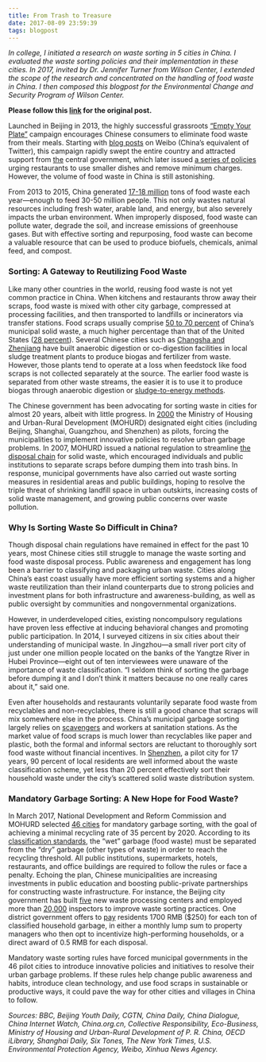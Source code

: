 ```yaml
---
title: From Trash to Treasure
date: 2017-08-09 23:59:39
tags: blogpost
---
```


_In college, I initiated a research on waste sorting in 5 cities in China. I evaluated the waste sorting policies and their implementation in these cities. In 2017, invited by Dr. Jennifer Turner from Wilson Center, I extended the scope of the research and concentrated on the handling of food waste in China. I then composed this blogpost for the Environmental Change and Security Program of Wilson Center._

**Please follow this [link](https://www.newsecuritybeat.org/2017/08/trash-treasure-effective-sorting-helps-china-utilize-food-waste/) for the original post.**

Launched in Beijing in 2013, the highly successful grassroots [“Empty Your Plate”](http://www.bbc.com/news/world-asia-china-21711928) campaign encourages Chinese consumers to eliminate food waste from their meals. Starting with [blog posts](http://focus.weibo.com/pub/i/zt/weibozhanshi) on Weibo (China’s equivalent of Twitter), this campaign rapidly swept the entire country and attracted support from [the](http://www.nytimes.com/2013/03/28/world/asia/xi-jinping-imposes-austerity-measures-on-chinas-elite.html) central government, which later issued [a series of policies](https://www.chinainternetwatch.com/9769/forbid-catering-operators-to-set-minimum-consumption/) urging restaurants to use smaller dishes and remove minimum charges. However, the volume of food waste in China is still astonishing.

From 2013 to 2015, China generated [17-18 million](http://www.china.org.cn/china/2016-12/09/content_39882640.htm) tons of food waste each year—enough to feed 30-50 million people. This not only wastes natural resources including fresh water, arable land, and energy, but also severely impacts the urban environment. When improperly disposed, food waste can pollute water, degrade the soil, and increase emissions of greenhouse gases. But with effective sorting and repurposing, food waste can become a valuable resource that can be used to produce biofuels, chemicals, animal feed, and compost.

### Sorting: A Gateway to Reutilizing Food Waste

Like many other countries in the world, reusing food waste is not yet common practice in China. When kitchens and restaurants throw away their scraps, food waste is mixed with other city garbage, compressed at processing facilities, and then transported to landfills or incinerators via transfer stations. Food scraps usually comprise [50 to 70 percent](http://www.oecd-ilibrary.org/agriculture-and-food/food-losses-and-food-waste-in-china_5jz5sq5173lq-en;jsessionid=4pcrr65cmof5l.x-oecd-live-02) of China’s municipal solid waste, a much higher percentage than that of the United States ([28 percent](https://archive.epa.gov/epawaste/nonhaz/municipal/web/html/)). Several Chinese cities such as [Changsha and Zhenjiang](http://www.eco-business.com/news/one-companys-mission-to-turn-chinas-waste-into-energy/) have built anaerobic digestion or co-digestion facilities in local sludge treatment plants to produce biogas and fertilizer from waste. However, those plants tend to operate at a loss when feedstock like food scraps is not collected separately at the source. The earlier food waste is separated from other waste streams, the easier it is to use it to produce biogas through anaerobic digestion or [sludge-to-energy methods](https://www.newsecuritybeat.org/2016/05/innovative-sludge-to-energy-plant-breakthrough-china/).

The Chinese government has been advocating for sorting waste in cities for almost 20 years, albeit with little progress. In [2000](https://www.chinadialogue.net/article/show/single/en/9812-China-is-sorting-its-household-waste-problem) the Ministry of Housing and Urban-Rural Development (MOHURD) designated eight cities (including Beijing, Shanghai, Guangzhou, and Shenzhen) as pilots, forcing the municipalities to implement innovative policies to resolve urban garbage problems. In 2007, MOHURD issued a national regulation to streamline [the disposal chain](http://www.mohurd.gov.cn/fgjs/jsbgz/200706/t20070604_159100.html) for solid waste, which encouraged individuals and public institutions to separate scraps before dumping them into trash bins. In response, municipal governments have also carried out waste sorting measures in residential areas and public buildings, hoping to resolve the triple threat of shrinking landfill space in urban outskirts, increasing costs of solid waste management, and growing public concerns over waste pollution.

### Why Is Sorting Waste So Difficult in China?

Though disposal chain regulations have remained in effect for the past 10 years, most Chinese cities still struggle to manage the waste sorting and food waste disposal process. Public awareness and engagement has long been a barrier to classifying and packaging urban waste. Cities along China’s east coast usually have more efficient sorting systems and a higher waste reutilization than their inland counterparts due to strong policies and investment plans for both infrastructure and awareness-building, as well as public oversight by communities and nongovernmental organizations.

However, in underdeveloped cities, existing noncompulsory regulations have proven less effective at inducing behavioral changes and promoting public participation. In 2014, I surveyed citizens in six cities about their understanding of municipal waste. In Jingzhou—a small river port city of just under one million people located on the banks of the Yangtze River in Hubei Province—eight out of ten interviewees were unaware of the importance of waste classification. “I seldom think of sorting the garbage before dumping it and I don’t think it matters because no one really cares about it,” said one.

Even after households and restaurants voluntarily separate food waste from recyclables and non-recyclables, there is still a good chance that scraps will mix somewhere else in the process. China’s municipal garbage sorting largely relies on [scavengers](http://www.coresponsibility.com/report/informal-waste/) and workers at sanitation stations. As the market value of food scraps is much lower than recyclables like paper and plastic, both the formal and informal sectors are reluctant to thoroughly sort food waste without financial incentives. In [Shenzhen](http://www.sixthtone.com/news/1000294/chinas-latest-trash-sorting-push-not-good-enough%2C-experts-say), a pilot city for 17 years, 90 percent of local residents are well informed about the waste classification scheme, yet less than 20 percent effectively sort their household waste under the city’s scattered solid waste distribution system.

### Mandatory Garbage Sorting: A New Hope for Food Waste?

In March 2017, National Development and Reform Commission and MOHURD selected [46 cities](https://news.cgtn.com/news/3d67544e7a637a4d/share_p.html) for mandatory garbage sorting, with the goal of achieving a minimal recycling rate of 35 percent by 2020. According to its [classification standards](http://hzs.ndrc.gov.cn/newzwxx/201703/W020170331321268083586.pdf), the “wet” garbage (food waste) must be separated from the “dry” garbage (other types of waste) in order to reach the recycling threshold. All public institutions, supermarkets, hotels, restaurants, and office buildings are required to follow the rules or face a penalty. Echoing the plan, Chinese municipalities are increasing investments in public education and boosting public-private partnerships for constructing waste infrastructure. For instance, the Beijing city government has built [five](http://www.shanghaidaily.com/opinion/chinese-perspectives/Beijing-grapples-with-growing-kitchen-waste/shdaily.shtml) new waste processing centers and employed more than [20,000](http://www.chinadaily.com.cn/cndy/2017-04/13/content_28903270.htm) inspectors to improve waste sorting practices. One district government offers to [pay](http://epaper.ynet.com/html/2017-06/05/content_251463.htm) residents 1700 RMB ($250) for each ton of classified household garbage, in either a monthly lump sum to property managers who then opt to incentivize high-performing households, or a direct award of 0.5 RMB for each disposal.  

Mandatory waste sorting rules have forced municipal governments in the 46 pilot cities to introduce innovative policies and initiatives to resolve their urban garbage problems. If these rules help change public awareness and habits, introduce clean technology, and use food scraps in sustainable or productive ways, it could pave the way for other cities and villages in China to follow.



_Sources: BBC, Beijing Youth Daily, CGTN, China Daily, China Dialogue, China Internet Watch, China.org.cn, Collective Responsibility, Eco-Business, Ministry of Housing and Urban-Rural Development of P. R. China, OECD iLibrary, Shanghai Daily, Six Tones, The New York Times, U.S. Environmental Protection Agency, Weibo, Xinhua News Agency._
